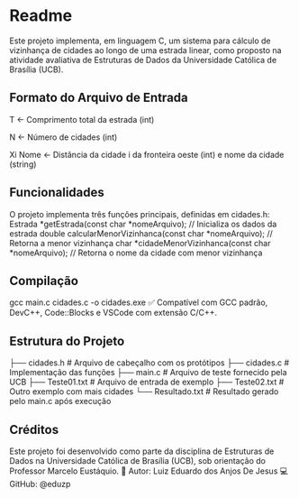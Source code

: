 # Readme

Este projeto implementa, em linguagem C, um sistema para cálculo de vizinhança de cidades ao longo de uma estrada linear, como proposto na atividade avaliativa de Estruturas de Dados da Universidade Católica de Brasília (UCB).

## Formato do Arquivo de Entrada

T         <- Comprimento total da estrada (int)

N         <- Número de cidades (int)

Xi Nome   <- Distância da cidade i da fronteira oeste (int) e nome da cidade (string)

## Funcionalidades

O projeto implementa três funções principais, definidas em cidades.h:
Estrada *getEstrada(const char *nomeArquivo);               // Inicializa os dados da estrada
double calcularMenorVizinhanca(const char *nomeArquivo);    // Retorna a menor vizinhança
char *cidadeMenorVizinhanca(const char *nomeArquivo);       // Retorna o nome da cidade com menor vizinhança

## Compilação

gcc main.c cidades.c -o cidades.exe
✅ Compatível com GCC padrão, DevC++, Code::Blocks e VSCode com extensão C/C++.

## Estrutura do Projeto

├── cidades.h         # Arquivo de cabeçalho com os protótipos
├── cidades.c         # Implementação das funções
├── main.c            # Arquivo de teste fornecido pela UCB
├── Teste01.txt       # Arquivo de entrada de exemplo
├── Teste02.txt       # Outro exemplo com mais cidades
└── Resultado.txt     # Resultado gerado pelo main.c após execução

## Créditos

Este projeto foi desenvolvido como parte da disciplina de Estruturas de Dados na Universidade Católica de Brasília (UCB), sob orientação do Professor Marcelo Eustáquio.
📌 Autor: Luiz Eduardo dos Anjos De Jesus
💻 GitHub: @eduzp
